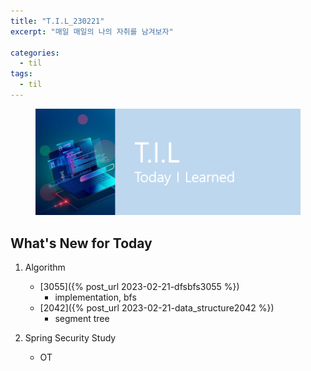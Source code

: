```yaml
---
title: "T.I.L_230221"
excerpt: "매일 매일의 나의 자취를 남겨보자"

categories:
  - til
tags:
  - til
---
```

<figure>
    <img src="/assets/images/til_image.png">
</figure>

## What's New for  Today   
1. Algorithm
    - [3055]({% post_url 2023-02-21-dfsbfs3055 %})
        - implementation, bfs
    - [2042]({% post_url 2023-02-21-data_structure2042 %})
        - segment tree

2. Spring Security Study
    - OT


        